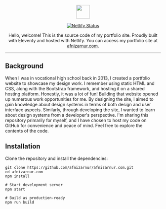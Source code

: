 <p align="center">
  <a href="https://github.com/afnizarnur">
    <img src="https://d33wubrfki0l68.cloudfront.net/f797e66685f2b4116788a43d1a904aa35cb5555e/5ebad/assets/images/afnizar-nur-ghifari.png" width="44">
  </a>
</p>

<p align="center">
  <a href="https://app.netlify.com/sites/afnizarnur/deploys"><img src="https://api.netlify.com/api/v1/badges/39910d3d-7848-4020-914c-209c03d34b82/deploy-status" alt="Netlify Status" /></a>
</p>

<p align="center">
  Hello, welcome! This is the source code of my portfolio site. Proudly built with Eleventy and hosted with Netlify. You can access my portfolio site at <a href="https://afnizarnur.com">afnizarnur.com</a>.
</p>

---

## Background

When I was in vocational high school back in 2013, I created a portfolio website to showcase my design work. I remember using static HTML and CSS, along with the Bootstrap framework, and hosting it on a shared hosting platform. Honestly, it was a lot of fun! Building that website opened up numerous work opportunities for me. By designing the site, I aimed to gain knowledge about design systems in terms of both design and user interface aspects. Similarly, through developing the site, I wanted to learn about design systems from a developer's perspective. I'm sharing this repository primarily for myself, and I have chosen to host my code on GitHub for convenience and peace of mind. Feel free to explore the contents of the code.

## Installation

Clone the repository and install the dependencies:

    git clone https://github.com/afnizarnur/afnizarnur.com.git
    cd afnizarnur.com
    npm install

    # Start development server
    npm start

    # Build as production-ready
    npm run build
